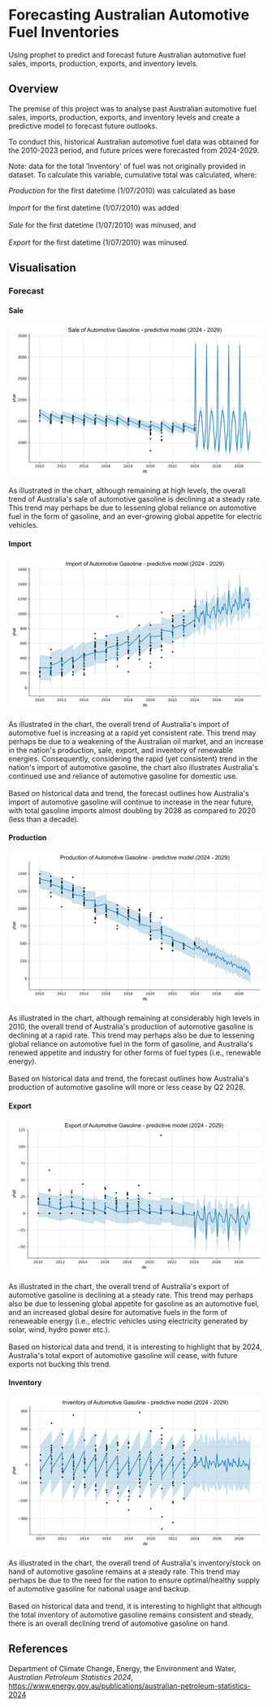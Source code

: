 # Forecasting Australian Automotive Fuel Inventories
 Using prophet to predict and forecast future Australian automotive fuel sales, imports, production, exports, and inventory levels.

## Overview
The premise of this project was to analyse past Australian automotive fuel sales, imports, production, exports, and inventory levels and create a predictive model to forecast future outlooks.

To conduct this, historical Australian automotive fuel data was obtained for the 2010-2023 period, and future prices were forecasted from 2024-2029.

Note: data for the total 'Inventory' of fuel was not originally provided in dataset. To calculate this variable, cumulative total was calculated, where:

<i>Production</i> for the first datetime (1/07/2010) was calculated as base
<br></br>
<i>Import</i> for the first datetime (1/07/2010) was added
<br></br>
<i>Sale</i> for the first datetime (1/07/2010) was minused, and
<br></br>
<i>Export</i> for the first datetime (1/07/2010) was minused.

## Visualisation
### Forecast
#### Sale

 <p align="center">
  <img src="https://github.com/mnperic/australian-fuel-inventories/blob/main/images/model_sale.png" alt="model"/>
</p>

As illustrated in the chart, although remaining at high levels, the overall trend of Australia's sale of automotive gasoline is declining at a steady rate. This trend may perhaps be due to lessening global reliance on automotive fuel in the form of gasoline, and an ever-growing global appetite for electric vehicles.  

#### Import

 <p align="center">
  <img src="https://github.com/mnperic/australian-fuel-inventories/blob/main/images/model_import.png" alt="model"/>
</p>

As illustrated in the chart, the overall trend of Australia's import of automotive fuel is increasing at a rapid yet consistent rate. This trend may perhaps be due to a weakening of the Australian oil market, and an increase in the nation's production, sale, export, and inventory of renewable energies. Consequently, considering the rapid (yet consistent) trend in the nation's import of automotive gasoline, the chart also illustrates Australia's continued use and reliance of automotive gasoline for domestic use.
<br></br>
Based on historical data and trend, the forecast outlines how Australia's import of automotive gasoline will continue to increase in the near future, with total gasoline imports almost doubling by 2028 as compared to 2020 (less than a decade). 

#### Production

 <p align="center">
  <img src="https://github.com/mnperic/australian-fuel-inventories/blob/main/images/model_production.png" alt="model"/>
</p>

As illustrated in the chart, although remaining at considerably high levels in 2010, the overall trend of Australia's production of automotive gasoline is declining at a rapid rate. This trend may perhaps also be due to lessening global reliance on automotive fuel in the form of gasoline, and Australia's renewed appetite and industry for other forms of fuel types (i.e., renewable energy). 
<br></br>
Based on historical data and trend, the forecast outlines how Australia's production of automotive gasoline will more or less cease by Q2 2028.

#### Export

 <p align="center">
  <img src="https://github.com/mnperic/australian-fuel-inventories/blob/main/images/model_export.png" alt="model"/>
</p>

As illustrated in the chart, the overall trend of Australia's export of automotive gasoline is declining at a steady rate. This trend may perhaps also be due to lessening global appetite for gasoline as an automotive fuel, and an increased global desire for automative fuels in the form of reneweable energy (i.e., electric vehicles using electricity generated by solar, wind, hydro power etc.).
<br></br>
Based on historical data and trend, it is interesting to highlight that by 2024, Australia's total export of automotive gasoline will cease, with future exports not bucking this trend.

#### Inventory

 <p align="center">
  <img src="https://github.com/mnperic/australian-fuel-inventories/blob/main/images/model_inventory.png" alt="model"/>
</p>

As illustrated in the chart, the overall trend of Australia's inventory/stock on hand of automotive gasoline remains at a steady rate. This trend may perhaps be due to the need for the nation to ensure optimal/healthy supply of automotive gasoline for national usage and backup. 
<br></br>
Based on historical data and trend, it is interesting to highlight that although the total inventory of automotive gasoline remains consistent and steady, there is an overall declining trend of automotive gasoline on hand.

## References

Department of Climate Change, Energy, the Environment and Water, <i>Australian Petroleum Statistics 2024</i>, https://www.energy.gov.au/publications/australian-petroleum-statistics-2024
